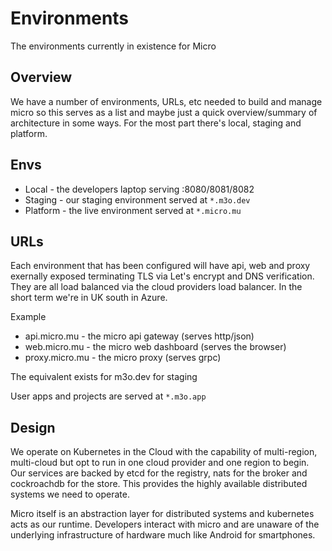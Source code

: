 # Environments

The environments currently in existence for Micro

## Overview

We have a number of environments, URLs, etc needed to build and manage micro so this serves as a list and maybe 
just a quick overview/summary of architecture in some ways. For the most part there's local, staging and platform.

## Envs

- Local - the developers laptop serving :8080/8081/8082
- Staging - our staging environment served at `*.m3o.dev`
- Platform - the live environment served at `*.micro.mu`

## URLs

Each environment that has been configured will have api, web and proxy exernally exposed terminating TLS via 
Let's encrypt and DNS verification. They are all load balanced via the cloud providers load balancer. 
In the short term we're in UK south in Azure.

Example

- api.micro.mu - the micro api gateway (serves http/json)
- web.micro.mu - the micro web dashboard (serves the browser)
- proxy.micro.mu - the micro proxy (serves grpc)

The equivalent exists for m3o.dev for staging

User apps and projects are served at `*.m3o.app`

## Design

We operate on Kubernetes in the Cloud with the capability of multi-region, multi-cloud but opt to run in 
one cloud provider and one region to begin. Our services are backed by etcd for the registry, nats 
for the broker and cockroachdb for the store. This provides the highly available distributed systems we 
need to operate.

Micro itself is an abstraction layer for distributed systems and kubernetes acts as our runtime. 
Developers interact with micro and are unaware of the underlying infrastructure of hardware much like 
Android for smartphones.


